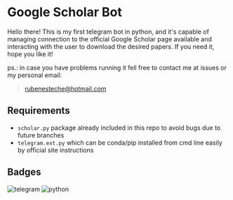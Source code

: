 # Google Scholar Bot
Hello there!
This is my first telegram bot in python, and it's capable of managing connection to the official Google Scholar page available and interacting with the user to 
download the desired papers. If you need it, hope you like it!

ps.: in case you have problems running it fell free to contact me at issues or my personal email: 

 > rubenesteche@hotmail.com 

## Requirements
  
  * `scholar.py` package already included in this repo to avoid bugs due to future branches
  * `telegram.ext.py` which can be conda/pip installed from cmd line easily by official site instructions 
    
## Badges

![telegram](https://img.shields.io/badge/Telegram-2CA5E0?style=Plastic&logo=telegram&logoColor=white)
![python](https://img.shields.io/badge/Python-14354C?style=Plastic&logo=python&logoColor=white)
